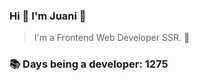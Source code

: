 ### Hi 👋 I&#39;m Juani 🦁

> I&#39;m a Frontend Web Developer SSR. 🍻

### 📚 Days being a developer: 1275
